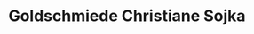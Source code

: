 ---
title: "Goldschmiede Christiane Sojka"
url: /recklinghausen/goldschmiede-christiane-sojka/
shop: Schmuck
---